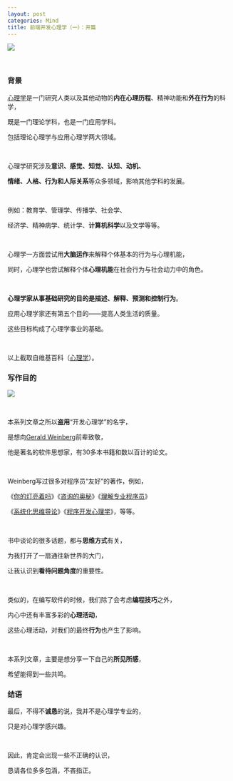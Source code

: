 ```yaml
---
layout: post
categories: Mind
title: 前端开发心理学（一）：开篇
---
```


![](https://upload-images.jianshu.io/upload_images/1023733-78c503f7d5105b76.png?imageMogr2/auto-orient/strip%7CimageView2/2/w/1240)

<br/>

### 背景

[心理学](https://zh.wikipedia.org/wiki/%E5%BF%83%E7%90%86%E5%AD%A6)是一门研究人类以及其他动物的**内在心理历程**、精神功能和**外在行为**的科学，

既是一门理论学科，也是一门应用学科。

包括理论心理学与应用心理学两大领域。

<br/>

心理学研究涉及**意识、感觉、知觉、认知、动机、**

**情绪、人格、行为和人际关系**等众多领域，影响其他学科的发展。

<br/>

例如：教育学、管理学、传播学、社会学、

经济学、精神病学、统计学、**计算机科学**以及文学等等。

<br/>

心理学一方面尝试用**大脑运作**来解释个体基本的行为与心理机能，

同时，心理学也尝试解释个体**心理机能**在社会行为与社会动力中的角色。

<br/>

**心理学家从事基础研究的目的是描述、解释、预测和控制行为**。

应用心理学家还有第五个目的——提高人类生活的质量。

这些目标构成了心理学事业的基础。

<br/>

以上截取自维基百科（[心理学](https://zh.wikipedia.org/wiki/%E5%BF%83%E7%90%86%E5%AD%A6)）。

### 写作目的

![](https://upload-images.jianshu.io/upload_images/1023733-7583dd8f4a34b950.png?imageMogr2/auto-orient/strip%7CimageView2/2/w/1240)

<br/>

本系列文章之所以**盗用**“开发心理学”的名字，

是想向[Gerald Weinberg](https://en.wikipedia.org/wiki/Gerald_Weinberg)前辈致敬，

他是著名的软件思想家，有30多本书籍和数以百计的论文。

<br/>

Weinberg写过很多对程序员“友好”的著作，例如，

《[你的灯亮着吗](https://book.douban.com/subject/25772550/)》《[咨询的奥秘](https://book.douban.com/subject/26282714/)》《[理解专业程序员](https://book.douban.com/subject/1866824/)》

《[系统化思维导论](https://book.douban.com/subject/26298694/)》《[程序开发心理学](https://book.douban.com/subject/26419766/)》，等等。

<br/>

书中谈论的很多话题，都与**思维方式**有关，

为我打开了一扇通往新世界的大门，

让我认识到**看待问题角度**的重要性。

<br/>

类似的，在编写软件的时候，我们除了会考虑**编程技巧**之外，

内心中还有丰富多彩的**心理活动**，

这些心理活动，对我们的最终**行为**也产生了影响。

<br/>

本系列文章，主要是想分享一下自己的**所见所感**，

希望能得到一些共鸣。

### 结语

最后，不得不**诚恳**的说，我并不是心理学专业的，

只是对心理学感兴趣。

<br/>

因此，肯定会出现一些不正确的认识，

恳请各位多多包涵，不吝指正。
